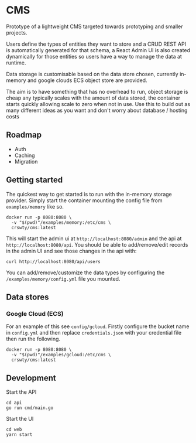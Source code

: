 
# CMS

Prototype of a lightweight CMS targeted towards prototyping and smaller projects.

Users define the types of entities they want to store and a CRUD REST API is automatically generated
for that schema, a React Admin UI is also created dynamically for those entities so users have a way to manage the data at runtime.

Data storage is customisable based on the data store chosen, currently in-memory and google clouds ECS object store are provided.

The aim is to have something that has no overhead to run, object storage is cheap any typically scales with the amount of data 
stored, the container starts quickly allowing scale to zero when not in use. Use this to build out as many different ideas
as you want and don't worry about database / hosting costs

## Roadmap

* Auth
* Caching
* Migration


## Getting started

The quickest way to get started is to run with the in-memory storage provider. Simply start the container 
mounting the config file from `examples/memory` like so.

```shell
docker run -p 8080:8080 \
  -v "$(pwd)"/examples/memory:/etc/cms \
  crswty/cms:latest
```

This will start the admin ui at `http://localhost:8080/admin` and the api at `http://localhost:8080/api`.
You should be able to add/remove/edit records in the admin UI and see those changes in the api with:
```
curl http://localhost:8080/api/users
```

You can add/remove/customize the data types by configuring the `/examples/memory/config.yml` file you mounted.


## Data stores

### Google Cloud (ECS)

For an example of this see `config/gcloud`. Firstly configure the bucket name in `config.yml` and then
replace `credentials.json` with your credential file then run the following.

```shell
docker run -p 8080:8080 \
  -v "$(pwd)"/examples/gcloud:/etc/cms \
  crswty/cms:latest
```

## Development

Start the API
```shell
cd api
go run cmd/main.go
```

Start the UI
```shell
cd web
yarn start
```
